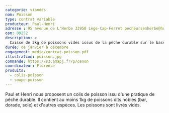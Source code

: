```yaml
---
categorie: viandes
nom: Poisson
type: contrat variable
producteur: Paul-Henri
adresse : 95 avenue de L'Herbe 33950 Lège-Cap-Ferret pecheursenherbe@hotmail.com / 06.81.84.40.83 (Paul)
osm: 89252
description: >
  Caisse de 3kg de poissons vidés issus de la pêche durable sur le bassin d'Arcachon
durée: de janvier à décembre
engagement: media/contrat-poisson.pdf
illustration: poisson.jpg
commande: https://s3.amapj.fr/p/cenon
coordinateur: Florence
produits:
  - colis-poisson
  - soupe-poisson
---
```


Paul et Henri nous proposent un colis de poisson issu d'une pratique de pêche durable. Il contient au moins 1kg de poissons dits nobles (bar, dorade, sole) et d'autres espèces. 
Les poissons sont livrés vidés.
